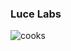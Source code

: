 ### Luce Labs
<!-- 
blending cutting-edge technology with creativity -->

<img src="https://i.gifer.com/1wb0.gif" alt="cooks">
